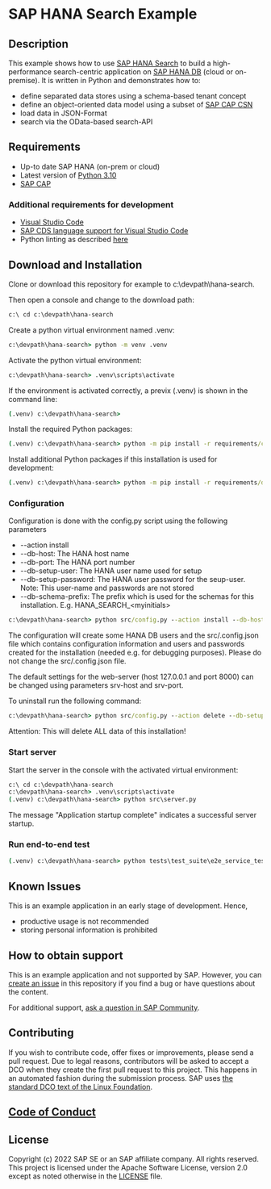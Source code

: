 # SAP HANA Search Example
<!--- Register repository https://api.reuse.software/register, then add REUSE badge:
[![REUSE status](https://api.reuse.software/badge/github.com/SAP-samples/REPO-NAME)](https://api.reuse.software/info/github.com/SAP-samples/REPO-NAME)
-->

## Description
This example shows how to use [SAP HANA Search](https://help.sap.com/docs/SAP_HANA_PLATFORM/691cb949c1034198800afde3e5be6570 "HANA search developer guide") to build a high-performance search-centric application on [SAP HANA DB](https://www.sap.com/products/hana.html) (cloud or on-premise). It is written in Python and demonstrates how to:
- define separated data stores using a schema-based tenant concept
- define an object-oriented data model using a subset of [SAP CAP CSN](https://cap.cloud.sap/docs/cds/csn  "documentation")
- load data in JSON-Format
- search via the OData-based search-API

## Requirements
- Up-to date SAP HANA (on-prem or cloud)
- Latest version of [Python 3.10](https://www.python.org/downloads/ "download")
- [SAP CAP](https://cap.cloud.sap/docs/get-started/ "getting started")

### Additional requirements for development
- [Visual Studio Code](https://code.visualstudio.com/download "download")
- [SAP CDS language support for Visual Studio Code](https://cap.cloud.sap/docs/tools/#add-cds-editor)
- Python linting as described [here](https://code.visualstudio.com/docs/python/linting)


## Download and Installation
Clone or download this repository for example to c:\devpath\hana-search. 

Then open a console and change to the download path:
```bat
c:\ cd c:\devpath\hana-search
```

Create a python virtual environment named .venv:
```bat
c:\devpath\hana-search> python -m venv .venv
```

Activate the python virtual environment:
```bat
c:\devpath\hana-search> .venv\scripts\activate
```

If the environment is activated correctly, a previx (.venv) is shown in the command line:
```bat
(.venv) c:\devpath\hana-search>
```


Install the required Python packages:
```bat
(.venv) c:\devpath\hana-search> python -m pip install -r requirements/core.txt
```
Install additional Python packages if this installation is used for development:
```bat
(.venv) c:\devpath\hana-search> python -m pip install -r requirements/development.txt
```


### Configuration
Configuration is done with the config.py script using the following parameters
- --action install
- --db-host: The HANA host name
- --db-port: The HANA port number
- --db-setup-user: The HANA user name used for setup
- --db-setup-password: The HANA user password for the seup-user. Note: This user-name and passwords are not stored
- --db-schema-prefix: The prefix which is used for the schemas for this installation. E.g. HANA_SEARCH_\<myinitials>

```bat
c:\devpath\hana-search> python src/config.py --action install --db-host <<your_hana_host>> --db-port <<your_hana_port>> --db-setup-user <<your HANA admin user>> --db-setup-password <<your HANA admin password>> --db-schema-prefix <<your HANA >>

```
The configuration will create some HANA DB users and the src/.config.json file which contains configuration information and users and passwords created for the installation (needed e.g. for debugging purposes). Please do not change the src/.config.json file.

The default settings for the web-server (host 127.0.0.1 and port 8000) can be changed using parameters srv-host and srv-port.


To uninstall run the following command:

```bat
c:\devpath\hana-search> python src/config.py --action delete --db-setup-user <<your HANA admin user>> --db-setup-password <<your HANA admin password>>
```
Attention: This will delete ALL data of this installation!

### Start server
Start the server in the console with the activated virtual environment:
```bat
c:\ cd c:\devpath\hana-search
c:\devpath\hana-search> .venv\scripts\activate
(.venv) c:\devpath\hana-search> python src\server.py
```

The message "Application startup complete" indicates a successful server startup.

### Run end-to-end test

```bat
(.venv) c:\devpath\hana-search> python tests\test_suite\e2e_service_test.py
```


## Known Issues
This is an example application in an early stage of development. Hence,
- productive usage is not recommended
- storing personal information is prohibited


## How to obtain support
This is an example application and not supported by SAP. However, you can 
[create an issue](https://github.com/SAP-samples/<repository-name>/issues) in this repository if you find a bug or have questions about the content.
 
For additional support, [ask a question in SAP Community](https://answers.sap.com/questions/ask.html).

## Contributing
If you wish to contribute code, offer fixes or improvements, please send a pull request. Due to legal reasons, contributors will be asked to accept a DCO when they create the first pull request to this project. This happens in an automated fashion during the submission process. SAP uses [the standard DCO text of the Linux Foundation](https://developercertificate.org/).

## [Code of Conduct](CODE_OF_CONDUCT.md)
## License
Copyright (c) 2022 SAP SE or an SAP affiliate company. All rights reserved. This project is licensed under the Apache Software License, version 2.0 except as noted otherwise in the [LICENSE](LICENSE) file.

